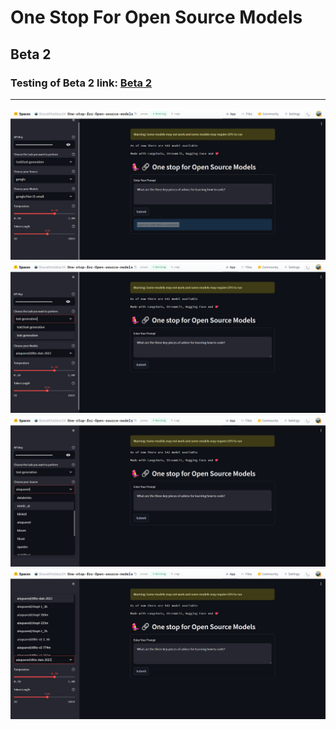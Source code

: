 # One Stop For Open Source Models

## Beta 2
### Testing of Beta 2 link: [Beta 2](https://huggingface.co/spaces/Sharathhebbar24/One-stop-for-Open-source-models)

<hr>

![SS](https://github.com/SharathHebbar/one-stop-for-open-source-models/blob/main/assets/screenshots/1.png)
![SS](https://github.com/SharathHebbar/one-stop-for-open-source-models/blob/main/assets/screenshots/2.png)
![SS](https://github.com/SharathHebbar/one-stop-for-open-source-models/blob/main/assets/screenshots/3.png)
![SS](https://github.com/SharathHebbar/one-stop-for-open-source-models/blob/main/assets/screenshots/4.png)
